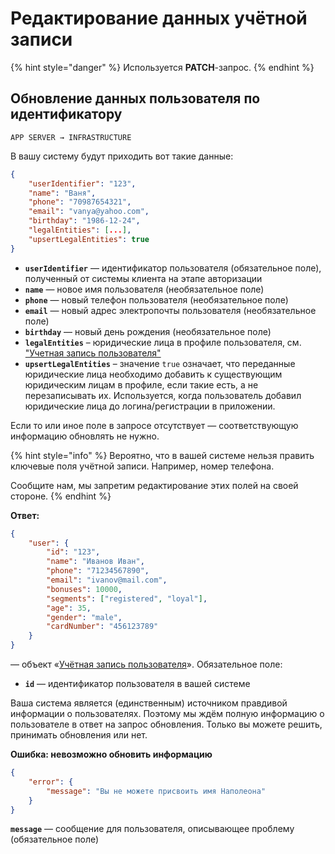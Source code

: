 # Редактирование данных учётной записи

{% hint style="danger" %}
Используется **PATCH**-запрос.
{% endhint %}

## Обновление данных пользователя по идентификатору

`APP SERVER → INFRASTRUCTURE`

В вашу систему будут приходить вот такие данные:

```json
{
    "userIdentifier": "123",
    "name": "Ваня",
    "phone": "70987654321",
    "email": "vanya@yahoo.com",
    "birthday": "1986-12-24",
    "legalEntities": [...],
    "upsertLegalEntities": true
}
```

* **`userIdentifier`** — идентификатор пользователя (обязательное поле), полученный от системы клиента на этапе авторизации
* **`name`** — новое имя пользователя (необязательное поле)
* **`phone`** — новый телефон пользователя (необязательное поле)
* **`email`** — новый адрес электропочты пользователя (необязательное поле)
* **`birthday`** — новый день рождения (необязательное поле)
* **`legalEntities`** – юридические лица в профиле пользователя, см. ["Учетная запись пользователя"](obekt-uchyotnaya-zapis-polzovatelya.md)
* **`upsertLegalEntities`** – значение `true` означает, что переданные юридические лица необходимо добавить к существующим юридическим лицам в профиле, если такие есть, а не перезаписывать их. Используется, когда пользователь добавил юридические лица до логина/регистрации в приложении.

Если то или иное поле в запросе отсутствует — соответствующую информацию обновлять не нужно.

{% hint style="info" %}
Вероятно, что в вашей системе нельзя править ключевые поля учётной записи. Например, номер телефона.

Сообщите нам, мы запретим редактирование этих полей на своей стороне.
{% endhint %}

**Ответ:**

```json
{
    "user": {
        "id": "123",
        "name": "Иванов Иван",
        "phone": "71234567890",
        "email": "ivanov@mail.com",
        "bonuses": 10000,
        "segments": ["registered", "loyal"],
        "age": 35,
        "gender": "male",
        "cardNumber": "456123789"
    }
}
```

— объект «[Учётная запись пользователя](obekt-uchyotnaya-zapis-polzovatelya.md)». Обязательное поле:

* **`id`** — идентификатор пользователя в вашей системе

Ваша система является (единственным) источником правдивой информации о пользователях. Поэтому мы ждём полную информацию о пользователе в ответ на запрос обновления. Только вы можете решить, принимать обновления или нет.

**Ошибка: невозможно обновить информацию**

```json
{
    "error": {
        "message": "Вы не можете присвоить имя Наполеона"
    }
}
```

&#x20;**`message`** — сообщение для пользователя, описывающее проблему (обязательное поле)
